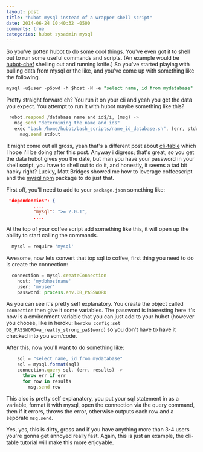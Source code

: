 ```yaml
---
layout: post
title: "hubot mysql instead of a wrapper shell script"
date: 2014-06-24 10:40:32 -0500
comments: true
categories: hubot sysadmin mysql
---
```


So you've gotten hubot to do some cool things. You've even got it to shell out to run some
useful commands and scripts. (An example would be [hubot-chef](http://github.com/hubot-scripts/hubot-chef/blob/master/src/chef.coffee)
shelling out and running knife.) So you've started playing with pulling data from
mysql or the like, and you've come up with something like the following.

```sql
mysql -u$user -p$pwd -h $host -N -e "select name, id from mydatabase"
```

Pretty straight forward eh? You run it on your cli and yeah you get the data you expect. You attempt to run it with hubot maybe something
like this?

```js
 robot.respond /database name and id$/i, (msg) ->
   msg.send "determining the name and ids"
   exec "bash /home/hubot/bash_scripts/name_id_database.sh", (err, stdout, stderr) =>
     msg.send stdout
```

It might come out all gross, yeah that's a different post about [cli-table](https://github.com/LearnBoost/cli-table) which I hope i'll be
doing after this post.  Anyway i digress; that's great, so you get the data hubot gives you the date, but man you have your password in your
shell script, you have to shell out to do it, and honestly, it seems a tad bit hacky right?  Luckly, Matt Bridges showed
me how to leverage coffeescript and the [mysql npm](https://www.npmjs.org/package/mysql) package to do just that.

First off, you'll need to add to your `package.json` something like:

```json
 "dependencies": {
          ....
          "mysql": ">= 2.0.1",
          ....
```

At the top of your coffee script add something like this, it will open up the ability to start calling the commands.

```js
  mysql = require 'mysql'
```

Awesome, now lets convert that top sql to coffee, first thing you need to do is create the connection:

```js
  connection = mysql.createConnection
    host: 'mydbhostname'
    user: 'myuser'
    password: process.env.DB_PASSWORD
```

As you can see it's pretty self explanatory. You create the object called `connection` then give it some variables. The password is interesting here
it's now is a environment variable that you can just add to your hubot (however you choose, like in heroku: `heroku config:set DB_PASSWORD=a_really_strong_pa$$word`) so
you don't have to have it checked into you scm/code.

After this, now you'll want to do something like:

```js
    sql = "select name, id from mydatabase"
    sql = mysql.format(sql)
    connection.query sql, (err, results) ->
      throw err if err
      for row in results
        msg.send row
```

This also is pretty self explanatory, you put your sql statement in as a variable, format it with mysql, open the connection via the query command, then
if it errors, throws the error, otherwise outputs each row and a seporate `msg.send`.

Yes, yes, this is dirty, gross and if you have anything more than 3-4 users you're gonna get annoyed really fast. Again, this is just an example, the cli-table tutorial
will make this more enjoyable.
